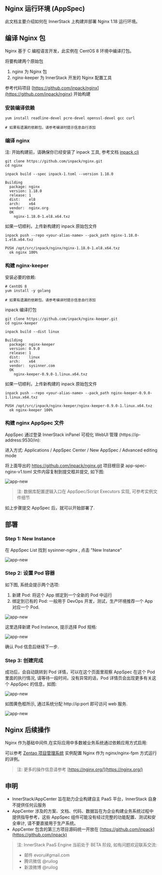 ## Nginx 运行环境 (AppSpec)

此文档主要介绍如何在 InnerStack 上构建并部署 Nginx 1.18 运行环境。


## 编译 Nginx 包

Nginx 基于 C 编程语言开发，此实例在 CentOS 8 环境中编译打包。

将要构建两个原始包

1. nginx 为 Nginx 包 
2. nginx-keeper 为 InnerStack 开发的 Nginx 配置工具


参考代码项目 [https://github.com/inpack/nginx](https://github.com/inpack/nginx) 开始构建

### 安装编译依赖

``` shell
yum install readline-devel pcre-devel openssl-devel gcc curl

# 如果有遗漏的依赖包，请参考编译时提示信息自行添加
```


### 编译 nginx


<div class="alert alert-warning">
注: 开始构建前，请确保你已经安装了 inpack 工具, 参考文档 <a href="/gdoc/view/inpack/cli/index.md" target="_blank">inpack cli</a>
</div>


``` shell
git clone https://github.com/inpack/nginx.git
cd nginx

inpack build --spec inpack-1.toml --version 1.18.0

Building
  package: nginx
  version: 1.18.0
  release: 1
  dist:    el8
  arch:    x64
  vendor:  nginx.org
  OK
    nginx-1.18.0-1.el8.x64.txz
```

如果一切顺利，上传新构建的 inpack 原始包文件


``` shell
inpack push --repo <your-alias-name> --pack_path nginx-1.18.0-1.el8.x64.txz 

PUSH /opt/src/inpack/nginx/nginx-1.18.0-1.el8.x64.txz
  ok nginx 100%
```

### 构建 nginx-keeper

安装必要的依赖:

``` shell
# CentOS 8
yum install -y golang

# 如果有遗漏的依赖包，请参考编译时提示信息自行添加
```

inpack 编译打包

``` shell
git clone https://github.com/inpack/nginx-keeper.git
cd nginx-keeper

inpack build --dist linux

Building
  package: nginx-keeper
  version: 0.9.0
  release: 1
  dist:    linux
  arch:    x64
  vendor:  sysinner.com
  OK
    nginx-keeper-0.9.0-1.linux.x64.txz
```


如果一切顺利，上传新构建的 inpack 原始包文件

``` shell
inpack push --repo <your-alias-name> --pack_path nginx-keeper-0.9.0-1.linux.x64.txz 

PUSH /opt/src/inpack/nginx-keeper/nginx-keeper-0.9.0-1.linux.x64.txz
  ok nginx-keeper 100%
```

### 构建 nginx AppSpec 文件

AppSpec 通过登录 InnerStack inPanel 可视化 WebUI 管理 (https://ip-address:9530/in):

进入方式: Applications / AppSpec Center / New AppSpec / Advanced editing mode

将上面导出的 https://github.com/inpack/nginx.git 项目根目录 app-spec-nginx-v1.toml 文件内容复制到提交框并提交, 如下图:

![app-new](nginx/assets/app-spec-edit-a.cmp.png)


> 注: 数据库配置逻辑入口在 AppSpec/Script Executors 实现, 可参考实例文件细节


如上步骤提交 AppSpec 后，就可以开始部署了.


## 部署

### Step 1: New Instance

在 AppSpec List 找到 sysinner-nginx , 点击 "New Instance"

![app-new](nginx/assets/app-new-name.cmp.png)

### Step 2: 设置 Pod 容器

如下图, 系统会提示两个选项:

1. 新建 Pod: 将这个 App 绑定到一个全新的 Pod 中运行
2. 绑定到已有的 Pod: 一般用于 DevOps 开发，测试，生产环境推荐一个 App 对应一个 Pod.


![app-new](nginx/assets/app-new-pod-select.cmp.png)


这里选择新建 Pod Instance, 提示选择 Pod 规格:

![app-new](nginx/assets/app-new-pod-spec.cmp.png)

确认 Pod 信息后继续下一步.


### Step 3: 创建完成

成功后，会自动跳转到 Pod 详情，可以在这个页面里观察 AppSpec 在这个 Pod 里面的执行情况, 请等待一段时间，没有异常的话，Pod 详情页会出现更多有关这个 AppSpec 的信息，如图:

![app-new](nginx/assets/pod-entry.cmp.png)


如图黄色框所示, 通过系统分配 http://ip:port 即可访问 web 服务.


![app-new](nginx/assets/app-index.cmp.png)


## Nginx 后续操作

Nginx 作为基础中间件,在实际应用中多数被业务系统通过依赖应用方式启用:

可以参考 [Zentao 项目管理系统](zentao/pms-x1.md) 实例配置 Nginx 作为 nginx/nginx-fpm 方式运行的详例。


> 注: 更多的操作信息请参考 [https://nginx.org/](https://nginx.org/)


## 申明

* InnerStack/AppCenter 旨在助力企业构建自主 PaaS 平台，InnerStack 自身不提供任何云服务
* AppCenter 涉及的方案、文档、代码、数据旨在为企业构建业务系统过程中提供指导参考，这些 AppSpec 组件可能没有经过完整的功能配置、测试和安全审计, 请不要直接用于生产系统。
* AppCenter 包含的第三方项目源码统一开放在 [https://github.com/inpack](https://github.com/inpack)


> 注: InnerStack PaaS Engine 当前处于 BETA 阶段, 如有问题欢迎联系交流:
>
> * 邮件 evorui#gmail.com
> * 腾讯微信 @ruilog
> * 新浪微博 @ruilog




